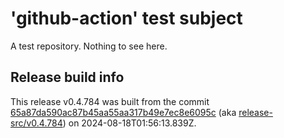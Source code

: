 # 'github-action' test subject

A test repository. Nothing to see here.


## Release build info

This release v0.4.784 was built from the commit [65a87da590ac87b45aa55aa317b49e7ec8e6095c](https://github.com/kattecon/gh-release-test-ga/tree/65a87da590ac87b45aa55aa317b49e7ec8e6095c) (aka [release-src/v0.4.784](https://github.com/kattecon/gh-release-test-ga/tree/release-src/v0.4.784)) on 2024-08-18T01:56:13.839Z.
        